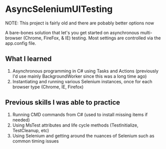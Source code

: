 # AsyncSeleniumUITesting

NOTE: This project is fairly old and there are pobably better options now

A bare-bones solution that let's you get started on asynchronous multi-browser (Chrome, FireFox, &amp; IE) testing. Most settings are controlled via the app.config file.

## What I learned
1. Asynchronous programming in C# using Tasks and Actions (previously I'd use mainly BackgroundWorker since this was a long time ago)
2. Instantiating and running various Selenium instances, once for each browser type (Chrome, IE, Firefox)

## Previous skills I was able to practice
1. Running CMD commands from C# (used to install missing items if needed)
2. Using MsTest attributes and life cycle methods (TestInitialize, TestCleanup, etc)
3. Using Selenium and getting around the nuances of Selenium such as common timing issues
